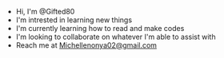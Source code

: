 
<!---
Gifted80/Gifted80 is a ✨ special ✨ repository because its `README.md` (this file) appears on your GitHub profile.
You can click the Preview link to take a look at your changes.
--->

- Hi, I'm @Gifted80
- I'm intrested in learning new things
- I'm currently learning how to read and make codes
- I'm looking to collaborate on whatever I'm able to assist with
- Reach me at Michellenonya02@gmail.com
